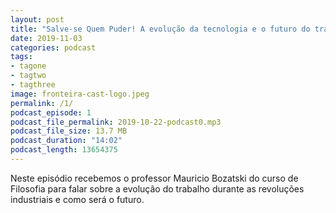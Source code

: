```yaml
---
layout: post
title: "Salve-se Quem Puder! A evolução da tecnologia e o futuro do trabalho"
date: 2019-11-03
categories: podcast
tags:
- tagone
- tagtwo
- tagthree
image: fronteira-cast-logo.jpeg
permalink: /1/
podcast_episode: 1
podcast_file_permalink: 2019-10-22-podcast0.mp3
podcast_file_size: 13.7 MB
podcast_duration: "14:02"
podcast_length: 13654375
---
```


Neste episódio recebemos o professor Mauricio Bozatski do curso de Filosofia para falar sobre a evolução do trabalho durante as revoluções industriais e como será o futuro.